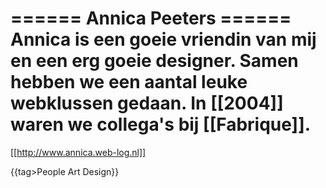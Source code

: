 ====== Annica Peeters ======
Annica is een goeie vriendin van mij en een erg goeie designer. Samen hebben we een aantal leuke webklussen gedaan. In [[2004]] waren we collega's bij [[Fabrique]].
===
[[http://www.annica.web-log.nl]]

{{tag>People Art Design}}